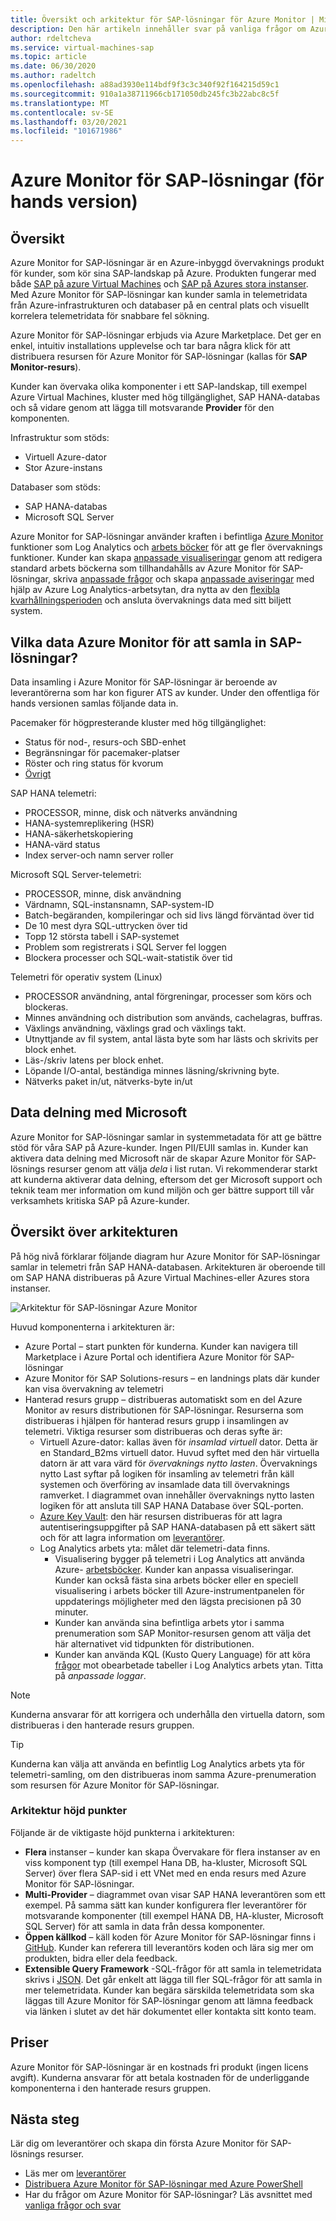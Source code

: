 ```yaml
---
title: Översikt och arkitektur för SAP-lösningar för Azure Monitor | Microsoft Docs
description: Den här artikeln innehåller svar på vanliga frågor om Azure Monitor för SAP-lösningar
author: rdeltcheva
ms.service: virtual-machines-sap
ms.topic: article
ms.date: 06/30/2020
ms.author: radeltch
ms.openlocfilehash: a88ad3930e114bdf9f3c3c340f92f164215d59c1
ms.sourcegitcommit: 910a1a38711966cb171050db245fc3b22abc8c5f
ms.translationtype: MT
ms.contentlocale: sv-SE
ms.lasthandoff: 03/20/2021
ms.locfileid: "101671986"
---
```

# <a name="azure-monitor-for-sap-solutions-preview"></a>Azure Monitor för SAP-lösningar (för hands version)

## <a name="overview"></a>Översikt

Azure Monitor for SAP-lösningar är en Azure-inbyggd övervaknings produkt för kunder, som kör sina SAP-landskap på Azure. Produkten fungerar med både [SAP på azure Virtual Machines](./hana-get-started.md) och [SAP på Azures stora instanser](./hana-overview-architecture.md).
Med Azure Monitor för SAP-lösningar kan kunder samla in telemetridata från Azure-infrastrukturen och databaser på en central plats och visuellt korrelera telemetridata för snabbare fel sökning.

Azure Monitor för SAP-lösningar erbjuds via Azure Marketplace. Det ger en enkel, intuitiv installations upplevelse och tar bara några klick för att distribuera resursen för Azure Monitor för SAP-lösningar (kallas för **SAP Monitor-resurs**).

Kunder kan övervaka olika komponenter i ett SAP-landskap, till exempel Azure Virtual Machines, kluster med hög tillgänglighet, SAP HANA-databas och så vidare genom att lägga till motsvarande **Provider** för den komponenten.

Infrastruktur som stöds:

- Virtuell Azure-dator
- Stor Azure-instans

Databaser som stöds:
- SAP HANA-databas
- Microsoft SQL Server

Azure Monitor for SAP-lösningar använder kraften i befintliga [Azure Monitor](../../../azure-monitor/overview.md) funktioner som Log Analytics och [arbets böcker](../../../azure-monitor/visualize/workbooks-overview.md) för att ge fler övervaknings funktioner. Kunder kan skapa [anpassade visualiseringar](../../../azure-monitor/visualize/workbooks-overview.md#getting-started) genom att redigera standard arbets böckerna som tillhandahålls av Azure Monitor för SAP-lösningar, skriva [anpassade frågor](../../../azure-monitor/logs/log-analytics-tutorial.md) och skapa [anpassade aviseringar](../../../azure-monitor/alerts/tutorial-response.md) med hjälp av Azure Log Analytics-arbetsytan, dra nytta av den [flexibla kvarhållningsperioden](../../../azure-monitor/logs/manage-cost-storage.md#change-the-data-retention-period) och ansluta övervaknings data med sitt biljett system.

## <a name="what-data-does-azure-monitor-for-sap-solutions-collect"></a>Vilka data Azure Monitor för att samla in SAP-lösningar?

Data insamling i Azure Monitor för SAP-lösningar är beroende av leverantörerna som har kon figurer ATS av kunder. Under den offentliga för hands versionen samlas följande data in.

Pacemaker för högpresterande kluster med hög tillgänglighet:
- Status för nod-, resurs-och SBD-enhet
- Begränsningar för pacemaker-platser
- Röster och ring status för kvorum
- [Övrigt](https://github.com/ClusterLabs/ha_cluster_exporter/blob/master/doc/metrics.md)

SAP HANA telemetri:
- PROCESSOR, minne, disk och nätverks användning
- HANA-systemreplikering (HSR)
- HANA-säkerhetskopiering
- HANA-värd status
- Index server-och namn server roller

Microsoft SQL Server-telemetri:
- PROCESSOR, minne, disk användning
- Värdnamn, SQL-instansnamn, SAP-system-ID
- Batch-begäranden, kompileringar och sid livs längd förväntad över tid
- De 10 mest dyra SQL-uttrycken över tid
- Topp 12 största tabell i SAP-systemet
- Problem som registrerats i SQL Server fel loggen
- Blockera processer och SQL-wait-statistik över tid

Telemetri för operativ system (Linux) 
- PROCESSOR användning, antal förgreningar, processer som körs och blockeras. 
- Minnes användning och distribution som används, cachelagras, buffras. 
- Växlings användning, växlings grad och växlings takt. 
- Utnyttjande av fil system, antal lästa byte som har lästs och skrivits per block enhet. 
- Läs-/skriv latens per block enhet. 
- Löpande I/O-antal, beständiga minnes läsning/skrivning byte. 
- Nätverks paket in/ut, nätverks-byte in/ut 

## <a name="data-sharing-with-microsoft"></a>Data delning med Microsoft

Azure Monitor for SAP-lösningar samlar in systemmetadata för att ge bättre stöd för våra SAP på Azure-kunder. Ingen PII/EUII samlas in.
Kunder kan aktivera data delning med Microsoft när de skapar Azure Monitor för SAP-lösnings resurser genom att välja *dela* i list rutan.
Vi rekommenderar starkt att kunderna aktiverar data delning, eftersom det ger Microsoft support och teknik team mer information om kund miljön och ger bättre support till vår verksamhets kritiska SAP på Azure-kunder.

## <a name="architecture-overview"></a>Översikt över arkitekturen

På hög nivå förklarar följande diagram hur Azure Monitor för SAP-lösningar samlar in telemetri från SAP HANA-databasen. Arkitekturen är oberoende till om SAP HANA distribueras på Azure Virtual Machines-eller Azures stora instanser.

![Arkitektur för SAP-lösningar Azure Monitor](./media/azure-monitor-sap/azure-monitor-architecture.png)

Huvud komponenterna i arkitekturen är:
- Azure Portal – start punkten för kunderna. Kunder kan navigera till Marketplace i Azure Portal och identifiera Azure Monitor för SAP-lösningar
- Azure Monitor för SAP Solutions-resurs – en landnings plats där kunder kan visa övervakning av telemetri
- Hanterad resurs grupp – distribueras automatiskt som en del Azure Monitor av resurs distributionen för SAP-lösningar. Resurserna som distribueras i hjälpen för hanterad resurs grupp i insamlingen av telemetri. Viktiga resurser som distribueras och deras syfte är:
   - Virtuell Azure-dator: kallas även för *insamlad virtuell* dator. Detta är en Standard_B2ms virtuell dator. Huvud syftet med den här virtuella datorn är att vara värd för *övervaknings nytto lasten*. Övervaknings nytto Last syftar på logiken för insamling av telemetri från käll systemen och överföring av insamlade data till övervaknings ramverket. I diagrammet ovan innehåller övervaknings nytto lasten logiken för att ansluta till SAP HANA Database över SQL-porten.
   - [Azure Key Vault](../../../key-vault/general/basic-concepts.md): den här resursen distribueras för att lagra autentiseringsuppgifter på SAP HANA-databasen på ett säkert sätt och för att lagra information om [leverantörer](./azure-monitor-providers.md).
   - Log Analytics arbets yta: målet där telemetri-data finns.
      - Visualisering bygger på telemetri i Log Analytics att använda Azure- [arbetsböcker](../../../azure-monitor/visualize/workbooks-overview.md). Kunder kan anpassa visualiseringar. Kunder kan också fästa sina arbets böcker eller en speciell visualisering i arbets böcker till Azure-instrumentpanelen för uppdaterings möjligheter med den lägsta precisionen på 30 minuter.
      - Kunder kan använda sina befintliga arbets ytor i samma prenumeration som SAP Monitor-resursen genom att välja det här alternativet vid tidpunkten för distributionen.
      - Kunder kan använda KQL (Kusto Query Language) för att köra [frågor](../../../azure-monitor/logs/log-query-overview.md) mot obearbetade tabeller i Log Analytics arbets ytan. Titta på *anpassade loggar*.

> [!Note]
> Kunderna ansvarar för att korrigera och underhålla den virtuella datorn, som distribueras i den hanterade resurs gruppen.

> [!Tip]
> Kunderna kan välja att använda en befintlig Log Analytics arbets yta för telemetri-samling, om den distribueras inom samma Azure-prenumeration som resursen för Azure Monitor för SAP-lösningar.

### <a name="architecture-highlights"></a>Arkitektur höjd punkter

Följande är de viktigaste höjd punkterna i arkitekturen:
 - **Flera** instanser – kunder kan skapa Övervakare för flera instanser av en viss komponent typ (till exempel Hana DB, ha-kluster, Microsoft SQL Server) över flera SAP-sid i ett VNet med en enda resurs med Azure Monitor för SAP-lösningar.
 - **Multi-Provider** – diagrammet ovan visar SAP HANA leverantören som ett exempel. På samma sätt kan kunder konfigurera fler leverantörer för motsvarande komponenter (till exempel HANA DB, HA-kluster, Microsoft SQL Server) för att samla in data från dessa komponenter.
 - **Öppen källkod** – käll koden för Azure Monitor för SAP-lösningar finns i [GitHub](https://github.com/Azure/AzureMonitorForSAPSolutions). Kunder kan referera till leverantörs koden och lära sig mer om produkten, bidra eller dela feedback.
 - **Extensible Query Framework** -SQL-frågor för att samla in telemetridata skrivs i [JSON](https://github.com/Azure/AzureMonitorForSAPSolutions/blob/master/sapmon/content/SapHana.json). Det går enkelt att lägga till fler SQL-frågor för att samla in mer telemetridata. Kunder kan begära särskilda telemetridata som ska läggas till Azure Monitor för SAP-lösningar genom att lämna feedback via länken i slutet av det här dokumentet eller kontakta sitt konto team.

## <a name="pricing"></a>Priser
Azure Monitor för SAP-lösningar är en kostnads fri produkt (ingen licens avgift). Kunderna ansvarar för att betala kostnaden för de underliggande komponenterna i den hanterade resurs gruppen.

## <a name="next-steps"></a>Nästa steg

Lär dig om leverantörer och skapa din första Azure Monitor för SAP-lösnings resurser.
 - Läs mer om [leverantörer](./azure-monitor-providers.md)
 - [Distribuera Azure Monitor för SAP-lösningar med Azure PowerShell](azure-monitor-sap-quickstart-powershell.md)
 - Har du frågor om Azure Monitor för SAP-lösningar? Läs avsnittet med [vanliga frågor och svar](./azure-monitor-faq.md)
